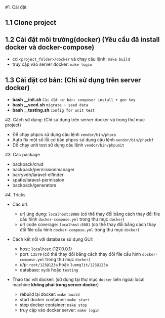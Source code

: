#1. Cài đặt
## 1.1 Clone project

## 1.2 Cài đặt môi trường(docker) (Yêu cầu đã install docker và docker-compose)
- cd `<project_folder>/docker` và chạy câu lệnh: `make build`
- truy cập vào server docker: `make login`

## 1.3 Cài đặt cơ bản: (Chỉ sử dụng trên server docker)
- **bash __init.sh** `Cài đặt cơ bản: composer install + gen key`
- **bash __seed.sh** `migrate + seed data`
- **bash __testing.sh** `config for unit test`

#2. Cách sử dụng: (Chỉ sử dụng trên server docker và trong thư mục project)
- Để chạy phpcs sử dụng câu lệnh `vendor/bin/phpcs`
- Auto fix một số lỗi cơ bản phpcs sử dụng câu lệnh `vendor/bin/phpcbf`
- Để chạy unit test sử dụng câu lệnh `vendor/bin/phpunit`

#3. Các package
- backpack/crud
- backpack/permissionmanager
- barryvdh/laravel-elfinder
- spatie/laravel-permission
- backpack/generators

#4. Tricks
- Các url:
    + url ứng dụng: `localhost:8080` (có thể thay đổi bằng cách thay đổi file cấu hình `docker-compose.yml` trong thư mục `docker`)
    + url code coverage: `localhost:8081` (có thể thay đổi bằng cách thay đổi file cấu hình `docker-compose.yml` trong thư mục `docker`)
    
- Cách kết nối với database sử dụng GUI:
    + host: `localhost` (127.0.0.1)
    + port: `13579` (có thể thay đổi bằng cách thay đổi file cấu hình `docker-compose.yml` trong thư mục `docker`)
    + u/p: `root/123@123a` hoặc `luonglit/123@123a`
    + database: `mydb` hoặc `testing`
    
- Thao tác với docker: (sử dụng tại thư mục `docker` bên ngoài local machine **không phải trong server docker**)
    + rebuild lại docker: `make build`
    + start docker container: `make start`
    + stop docker container: `make stop`
    + truy cập vào docker server: `make login`
